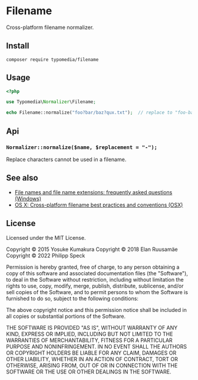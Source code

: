 # Filename

Cross-platform filename normalizer.

## Install

    composer require typomedia/filename

## Usage

```php
<?php

use Typomedia\Normalizer\Filename;

echo Filename::normalize("foo?bar/baz?qux.txt");  // replace to "foo-bar-baz-qux.txt"
```

## Api

### `Normalizer::normalize($name, $replacement = "-");`

Replace characters cannot be used in a filename.

## See also

* [File names and file name extensions: frequently asked questions (Windows)](http://windows.microsoft.com/en-us/windows/file-names-extensions-faq)
* [OS X: Cross-platform filename best practices and conventions (OSX)](https://support.apple.com/en-us/HT202808)


## License

Licensed under the MIT License.

Copyright &copy; 2015 Yosuke Kumakura
Copyright &copy; 2018 Elan Ruusamäe
Copyright &copy; 2022 Philipp Speck

Permission is hereby granted, free of charge, to any person
obtaining a copy of this software and associated documentation
files (the "Software"), to deal in the Software without
restriction, including without limitation the rights to use,
copy, modify, merge, publish, distribute, sublicense, and/or sell
copies of the Software, and to permit persons to whom the
Software is furnished to do so, subject to the following
conditions:

The above copyright notice and this permission notice shall be
included in all copies or substantial portions of the Software.

THE SOFTWARE IS PROVIDED "AS IS", WITHOUT WARRANTY OF ANY KIND,
EXPRESS OR IMPLIED, INCLUDING BUT NOT LIMITED TO THE WARRANTIES
OF MERCHANTABILITY, FITNESS FOR A PARTICULAR PURPOSE AND
NONINFRINGEMENT. IN NO EVENT SHALL THE AUTHORS OR COPYRIGHT
HOLDERS BE LIABLE FOR ANY CLAIM, DAMAGES OR OTHER LIABILITY,
WHETHER IN AN ACTION OF CONTRACT, TORT OR OTHERWISE, ARISING
FROM, OUT OF OR IN CONNECTION WITH THE SOFTWARE OR THE USE OR
OTHER DEALINGS IN THE SOFTWARE.
